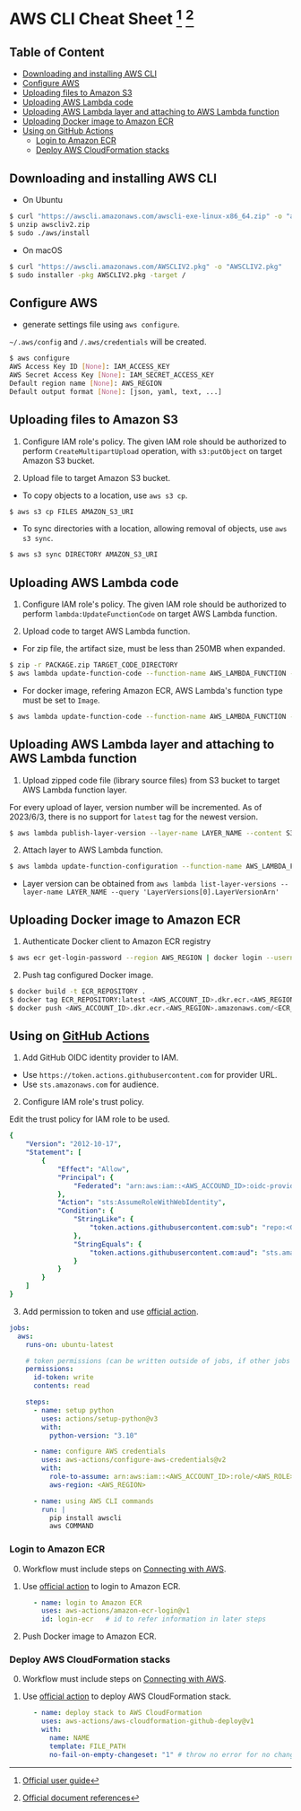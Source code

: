 # AWS CLI Cheat Sheet [^userguide] [^document] <!-- omit in toc -->
[^userguide]: [Official user guide](https://docs.aws.amazon.com/cli/latest/userguide/cli-chap-welcome.html)
[^document]: [Official document references](https://awscli.amazonaws.com/v2/documentation/api/latest/reference/index.html)

## Table of Content <!-- omit in toc -->
- [Downloading and installing AWS CLI](#downloading-and-installing-aws-cli)
- [Configure AWS](#configure-aws)
- [Uploading files to Amazon S3](#uploading-files-to-amazon-s3)
- [Uploading AWS Lambda code](#uploading-aws-lambda-code)
- [Uploading AWS Lambda layer and attaching to AWS Lambda function](#uploading-aws-lambda-layer-and-attaching-to-aws-lambda-function)
- [Uploading Docker image to Amazon ECR](#uploading-docker-image-to-amazon-ecr)
- [Using on GitHub Actions](#using-on-github-actions)
  - [Login to Amazon ECR](#login-to-amazon-ecr)
  - [Deploy AWS CloudFormation stacks](#deploy-aws-cloudformation-stacks)


## Downloading and installing AWS CLI
- On Ubuntu
```bash
$ curl "https://awscli.amazonaws.com/awscli-exe-linux-x86_64.zip" -o "awscliv2.zip"
$ unzip awscliv2.zip
$ sudo ./aws/install
```

- On macOS
```bash
$ curl "https://awscli.amazonaws.com/AWSCLIV2.pkg" -o "AWSCLIV2.pkg"
$ sudo installer -pkg AWSCLIV2.pkg -target /
```


## Configure AWS
- generate settings file using `aws configure`.

`~/.aws/config` and `/.aws/credentials` will be created.
```bash
$ aws configure
AWS Access Key ID [None]: IAM_ACCESS_KEY
AWS Secret Access Key [None]: IAM_SECRET_ACCESS_KEY
Default region name [None]: AWS_REGION
Default output format [None]: [json, yaml, text, ...]
```


## Uploading files to Amazon S3
1. Configure IAM role's policy. The given IAM role should be authorized to perform `CreateMultipartUpload` operation, with `s3:putObject` on target Amazon S3 bucket.

2. Upload file to target Amazon S3 bucket.
- To copy objects to a location, use `aws s3 cp`.
```bash
$ aws s3 cp FILES AMAZON_S3_URI
```
- To sync directories with a location, allowing removal of objects, use `aws s3 sync`.
```bash
$ aws s3 sync DIRECTORY AMAZON_S3_URI
```


## Uploading AWS Lambda code
1. Configure IAM role's policy. The given IAM role should be authorized to perform `lambda:UpdateFunctionCode` on target AWS Lambda function.

2. Upload code to target AWS Lambda function.

- For zip file, the artifact size, must be less than 250MB when expanded.
```bash
$ zip -r PACKAGE.zip TARGET_CODE_DIRECTORY
$ aws lambda update-function-code --function-name AWS_LAMBDA_FUNCTION --zip-file fileb://PACKAGE.zip --publish
```

- For docker image, refering Amazon ECR, AWS Lambda's function type must be set to `Image`.
```bash
$ aws lambda update-function-code --function-name AWS_LAMBDA_FUNCTION --image-uri AWS_ECR_URI
```


## Uploading AWS Lambda layer and attaching to AWS Lambda function
1. Upload zipped code file (library source files) from S3 bucket to target AWS Lambda function layer.

For every upload of layer, version number will be incremented. As of 2023/6/3, there is no support for `latest` tag for the newest version.
```bash
$ aws lambda publish-layer-version --layer-name LAYER_NAME --content S3Bucket=<S3_BUCKET_NAME>,S3Key=<S3_OBJECT_KEY>
```

2. Attach layer to AWS Lambda function.
```bash
$ aws lambda update-function-configuration --function-name AWS_LAMBDA_FUNCTION --layers <LAYER_ARN>:<LAYER_VERSION>
```

- Layer version can be obtained from `aws lambda list-layer-versions --layer-name LAYER_NAME --query 'LayerVersions[0].LayerVersionArn'`


## Uploading Docker image to Amazon ECR
1. Authenticate Docker client to Amazon ECR registry
```bash
$ aws ecr get-login-password --region AWS_REGION | docker login --username AWS --password-stdin <AWS_ACCOUNT_ID>.dkr.ecr.<AWS_REGION>.amazonaws.com
```

2. Push tag configured Docker image.
```bash
$ docker build -t ECR_REPOSITORY .
$ docker tag ECR_REPOSITORY:latest <AWS_ACCOUNT_ID>.dkr.ecr.<AWS_REGION>.amazonaws.com/<ECR_REPOSITORY>:latest
$ docker push <AWS_ACCOUNT_ID>.dkr.ecr.<AWS_REGION>.amazonaws.com/<ECR_REPOSITORY>:latest
```


## Using on [GitHub Actions](https://docs.github.com/en/actions/deployment/security-hardening-your-deployments/configuring-openid-connect-in-amazon-web-services)
1. Add GitHub OIDC identity provider to IAM.
- Use `https://token.actions.githubusercontent.com` for provider URL.
- Use `sts.amazonaws.com` for audience.

2. Configure IAM role's trust policy.

Edit the trust policy for IAM role to be used.
```yaml
{
    "Version": "2012-10-17",
    "Statement": [
        {
            "Effect": "Allow",
            "Principal": {
                "Federated": "arn:aws:iam::<AWS_ACCOUND_ID>:oidc-provider/token.actions.githubusercontent.com"
            },
            "Action": "sts:AssumeRoleWithWebIdentity",
            "Condition": {
                "StringLike": {
                    "token.actions.githubusercontent.com:sub": "repo:<GITHUB_ORGANIZATION>/<GITHUB_REPOSITORY>:*"
                },
                "StringEquals": {
                    "token.actions.githubusercontent.com:aud": "sts.amazonaws.com"
                }
            }
        }
    ]
}
```

3. Add permission to token and use [official action](https://github.com/aws-actions/configure-aws-credentials).
```yaml
jobs:
  aws:
    runs-on: ubuntu-latest

    # token permissions (can be written outside of jobs, if other jobs uses AWS as well)
    permissions:
      id-token: write
      contents: read

    steps:
      - name: setup python
        uses: actions/setup-python@v3
        with:
          python-version: "3.10"

      - name: configure AWS credentials
        uses: aws-actions/configure-aws-credentials@v2
        with:
          role-to-assume: arn:aws:iam::<AWS_ACCOUNT_ID>:role/<AWS_ROLE>
          aws-region: <AWS_REGION>

      - name: using AWS CLI commands
        run: |
          pip install awscli
          aws COMMAND
```

### Login to Amazon ECR
0. Workflow must include steps on [Connecting with AWS](#connecting-with-aws).

1. Use [official action](https://github.com/aws-actions/amazon-ecr-login) to login to Amazon ECR.
```yaml
      - name: login to Amazon ECR
        uses: aws-actions/amazon-ecr-login@v1
        id: login-ecr   # id to refer information in later steps
```

2. Push Docker image to Amazon ECR.

### Deploy AWS CloudFormation stacks
0. Workflow must include steps on [Connecting with AWS](#connecting-with-aws).

1. Use [official action](https://github.com/aws-actions/aws-cloudformation-github-deploy) to deploy AWS CloudFormation stack.
```yaml
      - name: deploy stack to AWS CloudFormation
        uses: aws-actions/aws-cloudformation-github-deploy@v1
        with:
          name: NAME
          template: FILE_PATH
          no-fail-on-empty-changeset: "1" # throw no error for no changes
```

